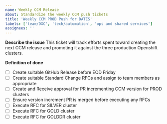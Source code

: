 ```yaml
---
name: Weekly CCM Release
about: Standardize the weekly CCM push tickets
title: 'Weekly CCM PROD Push for DATES'
labels: ['team/DXC', 'tech/automation', 'ops and shared services']
assignees: ''
---
```


**Describe the issue**
This ticket will track efforts spent toward creating the next CCM release and promoting it against the three production Openshift clusters.

**Definition of done**
- [ ] Create suitable GitHub Release before EOD Friday
- [ ] Create suitable Standard Change RFCs and assign to team members as appropriate
- [ ] Create and Receive approval for PR incrementing CCM version for PROD clusters
- [ ] Ensure version increment PR is merged before executing any RFCs
- [ ] Execute RFC for SILVER cluster
- [ ] Execute RFC for GOLD cluster
- [ ] Execute RFC for GOLDDR cluster
